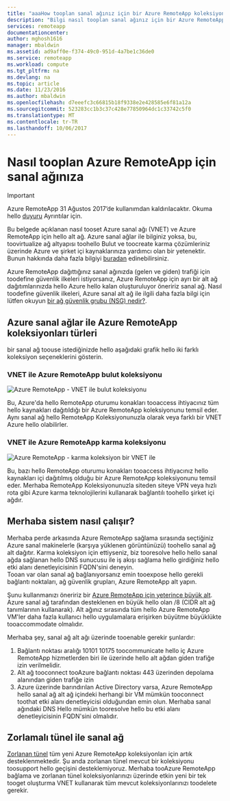 ```yaml
---
title: "aaaHow tooplan sanal ağınız için bir Azure RemoteApp koleksiyonu | Microsoft Docs"
description: "Bilgi nasıl tooplan sanal ağınız için bir Azure RemoteApp koleksiyonu."
services: remoteapp
documentationcenter: 
author: mghosh1616
manager: mbaldwin
ms.assetid: ad9aff0e-f374-49c0-951d-4a7be1c36de0
ms.service: remoteapp
ms.workload: compute
ms.tgt_pltfrm: na
ms.devlang: na
ms.topic: article
ms.date: 11/23/2016
ms.author: mbaldwin
ms.openlocfilehash: d7eeefc3c66815b18f9338e2e428585e6f81a12a
ms.sourcegitcommit: 523283cc1b3c37c428e77850964dc1c33742c5f0
ms.translationtype: MT
ms.contentlocale: tr-TR
ms.lasthandoff: 10/06/2017
---
```

# <a name="how-tooplan-your-virtual-network-for-azure-remoteapp"></a>Nasıl tooplan Azure RemoteApp için sanal ağınıza
> [!IMPORTANT]
> Azure RemoteApp 31 Ağustos 2017’de kullanımdan kaldırılacaktır. Okuma hello [duyuru](https://go.microsoft.com/fwlink/?linkid=821148) Ayrıntılar için.
> 
> 

Bu belgede açıklanan nasıl tooset Azure sanal ağı (VNET) ve Azure RemoteApp için hello alt ağ. Azure sanal ağlar ile bilginiz yoksa, bu, toovirtualize ağ altyapısı toohello Bulut ve toocreate karma çözümleriniz üzerinde Azure ve şirket içi kaynaklarınıza yardımcı olan bir yetenektir. Bunun hakkında daha fazla bilgiyi [buradan](../virtual-network/virtual-networks-overview.md) edinebilirsiniz.

Azure RemoteApp dağıttığınız sanal ağınızda (gelen ve giden) trafiği için toodefine güvenlik ilkeleri istiyorsanız, Azure RemoteApp için ayrı bir alt ağ dağıtımlarınızda hello Azure hello kalan oluşturuluyor öneririz sanal ağ. Nasıl toodefine güvenlik ilkeleri, Azure sanal alt ağ ile ilgili daha fazla bilgi için lütfen okuyun [bir ağ güvenlik grubu (NSG) nedir?](../virtual-network/virtual-networks-nsg.md).

## <a name="types-of-azure-remoteapp-collections-with-azure-virtual-networks"></a>Azure sanal ağlar ile Azure RemoteApp koleksiyonları türleri
bir sanal ağ toouse istediğinizde hello aşağıdaki grafik hello iki farklı koleksiyon seçeneklerini gösterin.

### <a name="azure-remoteapp-cloud-collection-with-vnet"></a>VNET ile Azure RemoteApp bulut koleksiyonu
 ![Azure RemoteApp - VNET ile bulut koleksiyonu](./media/remoteapp-planvpn/ra-cloudvpn.png)

Bu, Azure'da hello RemoteApp oturumu konakları tooaccess ihtiyacınız tüm hello kaynakları dağıtıldığı bir Azure RemoteApp koleksiyonunu temsil eder. Aynı sanal ağ hello RemoteApp Koleksiyonunuzla olarak veya farklı bir VNET Azure hello olabilirler.

### <a name="azure-remoteapp-hybrid-collection-with-vnet"></a>VNET ile Azure RemoteApp karma koleksiyonu
![Azure RemoteApp - karma koleksiyon bir VNET ile](./media/remoteapp-planvpn/ra-hybridvpn.png)

Bu, bazı hello RemoteApp oturumu konakları tooaccess ihtiyacınız hello kaynakları içi dağıtılmış olduğu bir Azure RemoteApp koleksiyonunu temsil eder. Merhaba RemoteApp Koleksiyonunuzla siteden siteye VPN veya hızlı rota gibi Azure karma teknolojilerini kullanarak bağlantılı toohello şirket içi ağdır.

## <a name="how-hello-system-works"></a>Merhaba sistem nasıl çalışır?
Merhaba perde arkasında Azure RemoteApp sağlama sırasında seçtiğiniz Azure sanal makinelerle (karşıya yüklenen görüntünüzü) toohello sanal ağ alt dağıtır. Karma koleksiyon için ettiyseniz, biz tooresolve hello hello sanal ağda sağlanan hello DNS sunucusu ile iş akışı sağlama hello girdiğiniz hello etki alanı denetleyicisinin FQDN'sini deneyin.  
Tooan var olan sanal ağ bağlanıyorsanız emin tooexpose hello gerekli bağlantı noktaları, ağ güvenlik grupları, Azure RemoteApp alt yapın. 

Şunu kullanmanızı öneririz bir [Azure RemoteApp için yeterince büyük alt](remoteapp-vnetsizing.md). Azure sanal ağ tarafından desteklenen en büyük hello olan /8 (CIDR alt ağ tanımlarının kullanarak). Alt ağınız sırasında tüm hello Azure RemoteApp VM'ler daha fazla kullanıcı hello uygulamalara erişirken büyütme büyüklükte tooaccommodate olmalıdır. 

Merhaba şey, sanal ağ alt ağı üzerinde tooenable gerekir şunlardır: 

1. Bağlantı noktası aralığı 10101 10175 toocommunicate hello iç Azure RemoteApp hizmetlerden biri ile üzerinde hello alt ağdan giden trafiğe izin verilmelidir.
2. Alt ağ tooconnect tooAzure bağlantı noktası 443 üzerinden depolama alanından giden trafiğe izin
3. Azure üzerinde barındırılan Active Directory varsa, Azure RemoteApp hello sanal ağ alt ağ içindeki herhangi bir VM mümkün tooconnect toothat etki alanı denetleyicisi olduğundan emin olun. Merhaba sanal ağındaki DNS Hello mümkün tooresolve hello bu etki alanı denetleyicisinin FQDN'sini olmalıdır.

## <a name="virtual-network-with-forced-tunneling"></a>Zorlamalı tünel ile sanal ağ
[Zorlanan tünel](../vpn-gateway/vpn-gateway-about-forced-tunneling.md) tüm yeni Azure RemoteApp koleksiyonları için artık desteklenmektedir. Şu anda zorlanan tünel mevcut bir koleksiyonu toosupport hello geçişini desteklemiyoruz.  Merhaba tooAzure RemoteApp bağlama ve zorlanan tünel koleksiyonlarınızı üzerinde etkin yeni bir tek tooget oluşturma VNET kullanarak tüm mevcut koleksiyonlarınızı toodelete gerekir. 

